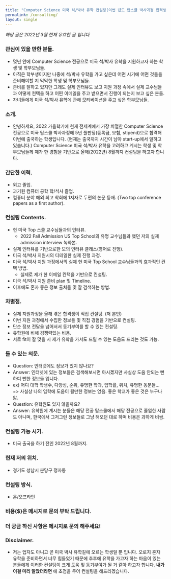 ```yaml
---
title: "Computer Science 미국 석/박사 유학 컨설팅(이번 년도 탑스쿨 박사과정 합격생, 이번년도 8월까지만 컨설팅)"
permalink: /consulting/
layout: single
---
```


*해당 글은 2022년 3월 현재 유효한 글 입니다.*

### 관심이 있을 만한 분들.
- 몇년 안에 Computer Science 전공으로 미국 석/박사 유학을 지원하고자 하는 학생 및 학부모님들.
- 아직은 학부생이지만 나중에 석/박사 유학을 가고 싶은데 어떤 시기에 어떤 것들을 준비해야할 지 막막한 학생 및 학부모님들.
- 준비를 잘하고 있지만 그래도 실제 인터뷰도 보고 지원 과정 속에서 실제 교수님들과 어떻게 컨택을 하고 어떤 이메일을 주고 받으면서 진행이 되는지 보고 싶은 분들.
- 자녀들에게 미국 석/박사 유학에 관해 모티베이션을 주고 싶은 학부모님들.

### 소개.
- 안녕하세요, 2022 가을학기에 현재 전세계에서 가장 치열한 Computer Science 전공으로 미국 탑스쿨 박사과정에 5년 풀펀딩(등록금, 보험, stipend)으로 합격해 이번에 출국하는 학생입니다. (현재는 출국까지 시간이 남아 start-up에서 일하고 있습니다.) Computer Science 미국 석/박사 유학을 고려하고 계시는 학생 및 학부모님들께 제가 한 경험을 기반으로 올해(2022년) 8월까지 컨설팅을 하고자 합니다.

### 간단한 이력.
- 외고 졸업.
- 과기원 컴퓨터 공학 학/석사 졸업.
- 컴퓨터 분야 해외 최고 학회에 1저자로 두편의 논문 등재. (Two top conference papers as a first author).

### 컨설팅 Contents.
- 현 미국 Top 스쿨 교수님들과의 인터뷰. 
  - 2022 Fall Admission US Top School의 유명 교수님들과 했던 저의 실제 admission interview 녹화본.
- 실제 인터뷰를 기반으로한 모의 인터뷰 클래스(영어로 진행).
- 미국 석/박사 지원시의 디테일한 실제 진행 과정.
- 미국 석/박사 지원 과정에서의 실제 현 미국 Top School 교수님들과의 효과적인 컨택 방법.
  - 실제로 제가 한 이메일 컨택을 기반으로 컨설팅.
- 미국 석/박사 지원 준비 plan 및 Timeline.
- 이후에도 혼자 좋은 정보 출처들 및 잘 검색하는 방법.

### 차별점.
  - 실제 지원과정을 올해 겪은 합격생이 직접 컨설팅. (저 본인)
  - 이번 지원 과정에서 수집한 정보들 및 직접 경험을 기반으로 컨설팅.
  - 단순 정보 전달을 넘어서서 동기부여를 할 수 있는 컨설팅.
  - 유학원에 비해 경쟁력있는 비용.
  - 서로 fit이 잘 맞을 시 제가 유학을 가서도 드릴 수 있는 도움도 드리는 것도 가능.
  
### 들 수 있는 의문.
- Question: 인터넷에도 정보가 있지 않나요?
- Answer: 인터넷에 있는 정보들은 검색해보시면 아시곘지만 사실상 도움 안되는 뻔하디 뻔한 정보들 입니다.
 - ex) 어디 대학 학생수, 다양성, 순위, 유명한 학과, 입학률, 위치, 유명한 동문들... => 사실상 나의 입학에 도움이 될만한 정보는 없음. 좋은 학교가 좋은 것은 누구나 앎.
 - Question: 유학원도 있지 않을까요?
 - Answer: 유학원에 계시는 분들은 해당 전공 탑스쿨에서 해당 전공으로 졸업한 사람도 아니며, 한국에서 그저그런 정보들로 그냥 해오던 대로 하며 비용은 과하게 비쌈.

### 컨설팅 가능 시기.
- 미국 출국을 하기 전인 2022년 8월까지.

### 현재 저의 위치.
- 경기도 성남시 분당구 정자동

### 컨설팅 방식.
- 온/오프라인

### 비용($)은 메시지로 문의 부탁 드립니다.

### 더 궁금 하신 사항은 메시지로 문의 해주세요!

### Disclaimer.
- 저는 업자도 아니고 곧 미국 박사 유학길에 오르는 학생일 뿐 입니다. 오로지 혼자 유학을 준비하면서 너무 힘들었기 때문에 추후에 유학을 가고자 하는 마음이 있는 분들에게 이러한 컨설팅이 크게 도움 및 동기부여가 될 거 같아 하고자 합니다. **내가 이걸 미리 알았더라면** 에 초점을 두어 컨설팅을 해드리겠습니다.

